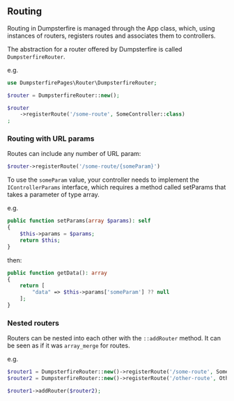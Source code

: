 ## Routing 

Routing in Dumpsterfire is managed through the App class, which, using instances of routers, registers routes
and associates them to controllers.

The abstraction for a router offered by Dumpsterfire is called `DumpsterfireRouter`.

e.g.
```php
use DumpsterfirePages\Router\DumpsterfireRouter;

$router = DumpsterfireRouter::new();

$router
    ->registerRoute('/some-route', SomeController::class)
;
```

### Routing with URL params

Routes can include any number of URL param:
```php
$router->registerRoute('/some-route/{someParam}')
```

To use the `someParam` value, your controller needs to implement the `IControllerParams` interface, which requires
a method called setParams that takes a parameter of type array.

e.g.
```php
public function setParams(array $params): self
{
    $this->params = $params;
    return $this;
}
```

then:

```php
public function getData(): array
{
    return [
        "data" => $this->params['someParam'] ?? null
    ];
}
```

### Nested routers

Routers can be nested into each other with the `::addRouter` method. It can be seen as if it was `array_merge` for routes.

e.g.
```php
$router1 = DumpsterfireRouter::new()->registerRoute('/some-route', SomeController::class);
$router2 = DumpsterfireRouter::new()->registerRoute('/other-route', OtherController::class);

$router1->addRouter($router2);
```